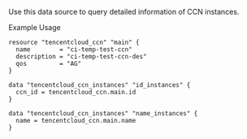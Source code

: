 Use this data source to query detailed information of CCN instances.

Example Usage

```hcl
resource "tencentcloud_ccn" "main" {
  name        = "ci-temp-test-ccn"
  description = "ci-temp-test-ccn-des"
  qos         = "AG"
}

data "tencentcloud_ccn_instances" "id_instances" {
  ccn_id = tencentcloud_ccn.main.id
}

data "tencentcloud_ccn_instances" "name_instances" {
  name = tencentcloud_ccn.main.name
}
```
